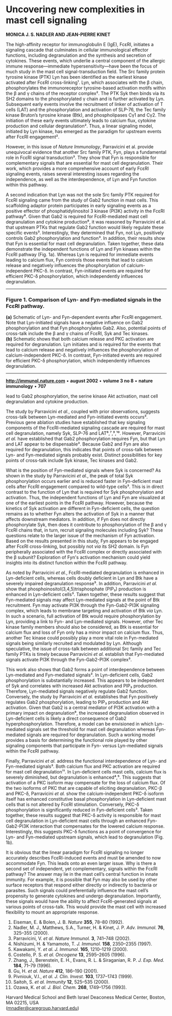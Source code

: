 
# Uncovering new complexities in mast cell signaling

**MONICA J. S. NADLER AND JEAN-PIERRE KINET**

The high-affinity receptor for immunoglobulin E (IgE), FcεRI, initiates a signaling cascade that culminates in cellular immunological effector functions, including degranulation and the synthesis and secretion of cytokines. These events, which underlie a central component of the allergic immune response—immediate hypersensitivity—have been the focus of much study in the mast cell signal-transduction field. The Src family protein tyrosine kinase (PTK) Lyn has been identified as the earliest kinase activated after FcεRI cross-linking¹. Lyn, which associates with the β chain, phosphorylates the immunoreceptor tyrosine-based activation motifs within the β and γ chains of the receptor complex². The PTK Syk then binds via its SH2 domains to the phosphorylated γ chain and is further activated by Lyn. Subsequent early events involve the recruitment of linker of activation of T cells (LAT) and the phosphorylation and activation of SLP-76, the Tec family kinase Bruton’s tyrosine kinase (Btk), and phospholipases Cγ1 and Cγ2. The initiation of these early events ultimately leads to calcium flux, cytokine production and cellular degranulation². Thus, a linear signaling model, initiated by Lyn kinase, has emerged as the paradigm for upstream events after FcεRI engagement².

However, in this issue of *Nature Immunology*, Parravicini et al. provide unequivocal evidence that another Src family PTK, Fyn, plays a fundamental role in FcεRI signal transduction³. They show that Fyn is responsible for complementary signals that are essential for mast cell degranulation. Their work, which provides a more comprehensive account of early FcεRI signaling events, raises several interesting issues regarding the independence, as well as the interdependence, of Lyn and Fyn function within this pathway.

A second indication that Lyn was not the sole Src family PTK required for FcεRI signaling came from the study of Gab2 function in mast cells. This scaffolding adaptor protein participates in early signaling events as a positive effector of phosphatidylinositol 3 kinase (PI3K) activity in the FcεRI pathway⁸. Given that Gab2 is required for FcεRI-mediated mast cell degranulation and cytokine production⁸, it was reasoned by Parravicini et al. that upstream PTKs that regulate Gab2 function would likely regulate these specific events³. Interestingly, they determined that Fyn, not Lyn, positively controls Gab2 phosphorylation and function³. In addition, their results show that Fyn is essential for mast cell degranulation. Taken together, these data demonstrate the independent functions of Lyn and Fyn kinases within the FcεRI pathway (Fig. 1a). Whereas Lyn is required for immediate events leading to calcium flux, Fyn controls those events that lead to calcium release and negatively influences the phosphorylation of calcium-independent PKC-δ. In contrast, Fyn-initiated events are required for efficient PKC-δ phosphorylation, which independently influences degranulation.

---

### Figure 1. Comparison of Lyn- and Fyn-mediated signals in the FcεRI pathway.
**(a)** Schematic of Lyn- and Fyn-dependent events after FcεRI engagement. Note that Lyn-initiated signals have a negative influence on Gab2 phosphorylation and that Fyn phosphorylates Gab2. Also, potential points of cross-talk include the β and γ chains of FcεRI, Syk and Tec kinases.  
**(b)** Schematic shows that both calcium release and PKC activation are required for degranulation. Lyn initiates and is required for the events that lead to calcium release and negatively influences the phosphorylation of calcium-independent PKC-δ. In contrast, Fyn-initiated events are required for efficient PKC-δ phosphorylation, which independently influences degranulation.

---

**http://immunol.nature.com** • **august 2002** • **volume 3 no 8** • **nature immunology** • **707**

lead to Gab2 phosphorylation, the serine kinase Akt activation, mast cell degranulation and cytokine production.

The study by Parravicini *et al.*, coupled with prior observations, suggests cross-talk between Lyn-mediated and Fyn-initiated events occurs³. Previous gene ablation studies have established that key signaling components of the FcεRI-mediated signaling cascade are required for mast cell degranulation, namely Syk, SLP-76 and LAT⁶,⁷,⁹,¹⁰. However, Parravicini *et al.* have established that Gab2 phosphorylation requires Fyn, but that Lyn and LAT appear to be dispensable³. Because Gab2 and Fyn are also required for degranulation, this indicates that points of cross-talk between Lyn- and Fyn-mediated signals probably exist. Distinct possibilities for key points of cross-talk include Syk kinase, Tec kinases and Gab2.

What is the position of Fyn-mediated signals where Syk is concerned? As shown in the study by Parravicini *et al.*, the peak of total Syk phosphorylation occurs earlier and is reduced faster in Fyn-deficient mast cells after FcεRI engagement compared to wild-type cells³. This is in direct contrast to the function of Lyn that is required for Syk phosphorylation and activation. Thus, the independent functions of Lyn and Fyn are visualized at one of the earliest points in the FcεRI pathway. However, because the kinetics of Syk activation are different in Fyn-deficient cells, the question remains as to whether Fyn alters the activation of Syk in a manner that affects downstream mediators. In addition, if Fyn does not directly phosphorylate Syk, then does it contribute to phosphorylation of the β and γ FcεRI chains that, in turn, recruit signaling molecules including Syk? These questions relate to the larger issue of the mechanism of Fyn activation. Based on the results presented in this study, Fyn appears to be engaged after FcεRI cross-linking, but possibly not *via* its SH2 domain. Is Fyn peripherally associated with the FcεRI complex or directly associated with the β subunit? Exploration of Fyn's activation mechanism could yield insights into its distinct function within the FcεRI pathway.

As noted by Parravicini *et al.*, FcεRI-mediated degranulation is enhanced in Lyn-deficient cells, whereas cells doubly deficient in Lyn and Btk have a severely impaired degranulation response⁵. In addition, Parravicini *et al.* show that phosphoinositol(3,4,5)trisphosphate (PIP₃) production is enhanced in Lyn-deficient cells³. Taken together, these results suggest that Fyn-mediated signals may affect Lyn-mediated signals at the point of Btk recruitment. Fyn may activate PI3K through the Fyn-Gab2-PI3K signaling complex, which leads to membrane targeting and activation of Btk *via* Lyn. In such a scenario, full activation of Btk would require phosphorylation by Lyn, providing a link to Fyn- and Lyn-mediated signals. However, other Tec kinase family members should also be considered, as Btk is essential for calcium flux and loss of Fyn only has a minor impact on calcium flux. Thus, another Tec kinase could possibly play a more vital role in Fyn-mediated signals being similarly recruited and modulated by Lyn. Although speculative, the issue of cross-talk between additional Src family and Tec family PTKs is timely because Parravicini *et al.* establish that Fyn-mediated signals activate PI3K through the Fyn-Gab2-PI3K complex³.

This work also shows that Gab2 forms a point of interdependence between Lyn-mediated and Fyn-mediated signals³. In Lyn-deficient cells, Gab2 phosphorylation is substantially increased. This appears to be independent of Syk and correlates with increased Akt activation and PIP₃ production. Therefore, Lyn-mediated signals negatively regulate Gab2 function. Conversely, the study by Parravicini *et al.* establishes that Fyn positively regulates Gab2 phosphorylation, leading to PIP₃ production and Akt activation. Given that Gab2 is a central mediator of PI3K activation with a primary impact on degranulation⁸, the increased degranulation observed in Lyn-deficient cells is likely a direct consequence of Gab2 hyperphosphorylation. Therefore, a model can be envisioned in which Lyn-mediated signals set the threshold for mast cell degranulation whereas Fyn-mediated signals are required for degranulation. Such a working model provides a basis for determining the functional role played by other signaling components that participate in Fyn- versus Lyn-mediated signals within the FcεRI pathway.

Finally, Parravicini *et al.* address the functional interdependence of Lyn- and Fyn-mediated signals³. Both calcium flux and PKC activation are required for mast cell degranulation¹¹. In Lyn-deficient cells mast cells, calcium flux is severely diminished, but degranulation is enhanced⁴,⁵. This suggests that activation of a PKC isoform may compensate for the loss of calcium flux. Of the two isoforms of PKC that are capable of eliciting degranulation, PKC-β and PKC-δ, Parravicini *et al.* show the calcium-independent PKC-δ isoform itself has enhanced constitutive basal phosphorylation in Lyn-deficient mast cells that is not altered by FcεRI stimulation. Conversely, PKC-δ phosphorylation is significantly reduced in Fyn-deficient cells³. Taken together, these results suggest that PKC-δ activity is responsible for mast cell degranulation in Lyn-deficient mast cells through an enhanced Fyn-Gab2-PI3K interaction that compensates for the lowered calcium response. Interestingly, this suggests PKC-δ functions as a point of convergence for Lyn- and Fyn-mediated upstream signals, which lead to degranulation (Fig. 1b).

It is obvious that the linear paradigm for FcεRI signaling no longer accurately describes FcεRI-induced events and must be amended to now accommodate Fyn. This leads onto an even larger issue. Why is there a second set of independent, yet complementary, signals within the FcεRI pathway? The answer may lie in the mast cell’s central function in innate immunity. For example, it is possible that Fyn may also be used by other surface receptors that respond either directly or indirectly to bacteria or parasites. Such signals could preferentially influence the mast cell’s propensity to generate cytokines and undergo degranulation. Importantly, these signals would have the ability to affect FcεRI-generated signals at various points of cross-talk. This would provide the mast cell with increased flexibility to mount an appropriate response.

1. Eiseman, E. & Bolen, J. B. *Nature* **355**, 78–80 (1992).
2. Nadler, M. J., Matthews, S.A., Turner, H. & Kinet, J. P. *Adv. Immunol.* **76**, 325–355 (2000).
3. Parravicini, V. *et al.* *Nature Immunol.* **3**, 741–748 (2002).
4. Nishizumi, H. & Yamamoto, T. *J. Immunol.* **158**, 2350–2355 (1997).
5. Kawakami, Y. *et al.* *J. Immunol.* **165**, 1210–1219 (2000).
6. Costello, P. S. *et al.* *Oncogene* **13**, 2595–2605 (1996).
7. Zhang, J., Berenstein, E. H., Evans, R. L. & Siraganian, R. P. *J. Exp. Med.* **184**, 71–79 (1996).
8. Gu, H. *et al.* *Nature* **412**, 186–190 (2001).
9. Pivniouk, V.I., *et al.* *J. Clin. Invest.* **103**, 1737–1743 (1999).
10. Saitoh, S. *et al.* *Immunity* **12**, 525–535 (2000).
11. Ozawa, K. *et al.* *J. Biol. Chem.* **268**, 1749–1756 (1993).

Harvard Medical School and Beth Israel Deaconess Medical Center, Boston, MA 02215, USA  
(mnadler@caregroup.harvard.edu)

